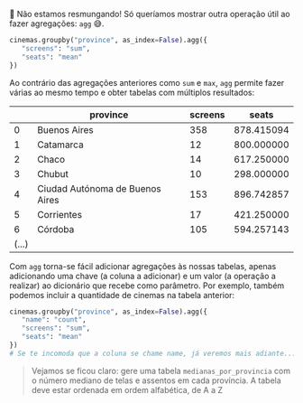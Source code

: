 🤬 Não estamos resmungando! Só queríamos mostrar outra operação útil ao fazer agregações: `agg` 😅.

```python
cinemas.groupby("province", as_index=False).agg({
   "screens": "sum",
   "seats": "mean"
})
```
 
Ao contrário das agregações anteriores como `sum` e `max`, `agg` permite fazer várias ao mesmo tempo e obter tabelas com múltiplos resultados:

||province|screens|seats|
|---|---|---|---|
|0|Buenos Aires|358|878.415094|
|1|Catamarca|12|800.000000|
|2|Chaco|14|617.250000|
|3|Chubut|10|298.000000|
|4|Ciudad Autónoma de Buenos Aires|153|896.742857|
|5|Corrientes|17|421.250000|
|6|Córdoba|105|594.257143|
|(...)|

Com `agg` torna-se fácil adicionar agregações às nossas tabelas, apenas adicionando uma chave (a coluna a adicionar) e um valor (a operação a realizar) ao dicionário que recebe como parâmetro. Por exemplo, também podemos incluir a quantidade de cinemas na tabela anterior:


```python
cinemas.groupby("province", as_index=False).agg({
   "name": "count",
   "screens": "sum",
   "seats": "mean"
})
# Se te incomoda que a coluna se chame name, já veremos mais adiante...
```

> Vejamos se ficou claro: gere uma tabela `medianas_por_provincia` com o número mediano de telas e assentos em cada província. A tabela deve estar ordenada em ordem alfabética, de A a Z

